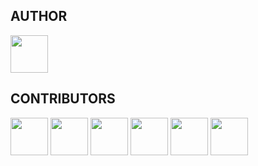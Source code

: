 
## AUTHOR

<a href="https://github.com/zyxkad"><img src="https://github.com/zyxkad.png" width="60" height="60"/></a>

## CONTRIBUTORS

<a href="https://github.com/IAFEnvoy"><img src="https://github.com/IAFEnvoy.png" width="60" height="60"/></a>
<a href="https://github.com/8MiYile"><img src="https://github.com/8MiYile.png" width="60" height="60"/></a>
<a href="https://github.com/Seele-Vollerei32"><img src="https://github.com/Seele-Vollerei32.png" width="60" height="60"/></a>
<a href="https://github.com/WorldHim"><img src="https://github.com/WorldHim.png" width="60" height="60"/></a>
<a href="https://github.com/fred913"><img src="https://github.com/fred913.png" width="60" height="60"/></a>
<a href="https://github.com/SilianZ"><img src="https://github.com/SilianZ.png" width="60" height="60"/></a>

